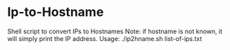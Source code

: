 # Ip-to-Hostname
Shell script to convert IPs to Hostnames
Note: if hostname is not known, it will simply print the IP address.
Usage:
./ip2hname.sh list-of-ips.txt
